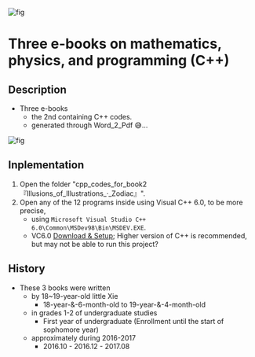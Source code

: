![fig](https://raw.githubusercontent.com/ChenZhu-Xie/3_books_with_cpp/master/img/book_3_cover.png "Book 3: Special_Relativity-related Chapters")

# Three e-books on mathematics, physics, and programming (C++)

<!-- ## About -->
## Description
* Three e-books
    * the 2nd containing C++ codes.
    * generated through Word_2_Pdf :sweat_smile:...

![fig](https://raw.githubusercontent.com/ChenZhu-Xie/3_books_with_cpp/master/img/book_2-5.png "Partitions: 1+6= 2+5= ...= 7")

## Inplementation
1. Open the folder "cpp_codes_for_book2『Illusions_of_Illustrations_·_Zodiac』".
2. Open any of the 12 programs inside using Visual C++ 6.0, to be more precise, 
    * using `Microsoft Visual Studio C++ 6.0\Common\MSDev98\Bin\MSDEV.EXE`.
    * VC6.0 [Download & Setup](https://mp.weixin.qq.com/s/6YNbpj6RlCNh9zZd5K1wQA); Higher version of C++ is recommended, but may not be able to run this project?

## History
* These 3 books were written
    * by 18~19-year-old little Xie
        * 18-year-&-6-month-old to 19-year-&-4-month-old 
    * in grades 1-2 of undergraduate studies
        * First year of undergraduate (Enrollment until the start of sophomore year)
    * approximately during 2016-2017
        * 2016.10 - 2016.12 - 2017.08

<!-- ## Software Architecture
Software architecture description

## Installation

1.  xxxx
2.  xxxx
3.  xxxx

## Instructions

1.  xxxx
2.  xxxx
3.  xxxx

## Contribution

1.  Fork the repository
2.  Create Feat_xxx branch
3.  Commit your code
4.  Create Pull Request


## Gitee Feature

1.  You can use Readme\_XXX.md to support different languages, such as Readme\_en.md, Readme\_zh.md
2.  Gitee blog [blog.gitee.com](https://blog.gitee.com)
3.  Explore open source project [https://gitee.com/explore](https://gitee.com/explore)
4.  The most valuable open source project [GVP](https://gitee.com/gvp)
5.  The manual of Gitee [https://gitee.com/help](https://gitee.com/help)
6.  The most popular members  [https://gitee.com/gitee-stars/](https://gitee.com/gitee-stars/) -->
